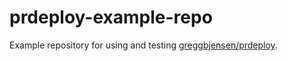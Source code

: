 # prdeploy-example-repo
Example repository for using and testing [greggbjensen/prdeploy](https://github.com/greggbjensen/prdeploy).
